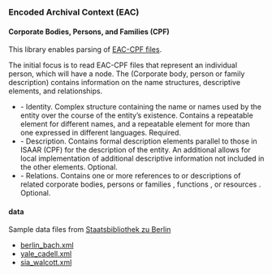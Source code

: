### Encoded Archival Context (EAC)
#### Corporate Bodies, Persons, and Families (CPF)

This library enables parsing of [EAC-CPF files](http://www3.iath.virginia.edu/eac/cpf/tagLibrary/cpfTagLibrary.html).

The initial focus is to read EAC-CPF files that represent an individual person, which will have a <cpfDescription> node.  The <cpfDescription> (Corporate body, person or family description) contains information on the name structures, descriptive elements, and relationships. 


* <identity> - Identity. Complex structure containing the name or names used by the entity over the course of the entity’s existence. Contains a repeatable <nameEntry> element for different names, and a repeatable <nameEntryParallel> element for more than one <nameEntry> expressed in different languages. Required.
* <description> - Description. Contains formal description elements parallel to those in ISAAR (CPF) for the description of the entity. An additional <localDescription> allows for local implementation of additional descriptive information not included in the other <description> elements. Optional.
* <relations> - Relations. Contains one or more references to or descriptions of related corporate bodies, persons or families <cpfRelation>, functions <functionRelation>, or resources <resourceRelation>. Optional.


#### data
Sample data files from [Staatsbibliothek zu Berlin](http://eac.staatsbibliothek-berlin.de/tag-library/examples.html)

* [berlin_bach.xml](http://eac.staatsbibliothek-berlin.de/fileadmin/user_upload/schema/eac.p026064_d20120523_t171914_1.xml)
* [yale_cadell.xml](http://eac.staatsbibliothek-berlin.de/fileadmin/user_upload/schema/yale_cadell.xml)
* [sia_walcott.xml](http://eac.staatsbibliothek-berlin.de/fileadmin/user_upload/schema/SIA_Charles_Walcott_EAC.xml)
